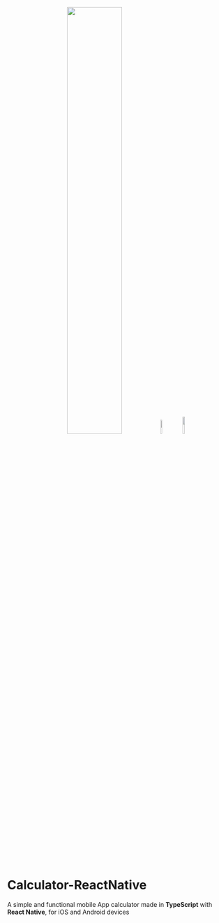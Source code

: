 <p align="center">
<img src="https://help.apple.com/assets/605E6586B90C1E32BD6A0475/605E658AB90C1E32BD6A04AD/en_US/c6d1a84a5f44defcf86318cb57215701.png" width="50%" height="50%">
  <img src="https://raw.githubusercontent.com/kristerkari/react-native-svg-transformer/master/images/react-native-logo.png" width="9%" height="9%">
  <img src="https://upload.wikimedia.org/wikipedia/commons/thumb/4/4c/Typescript_logo_2020.svg/1200px-Typescript_logo_2020.svg.png" width="10%" height="10%">
</p>





# Calculator-ReactNative

A simple and functional mobile App calculator made in **TypeScript** with **React Native**, for iOS and Android devices
